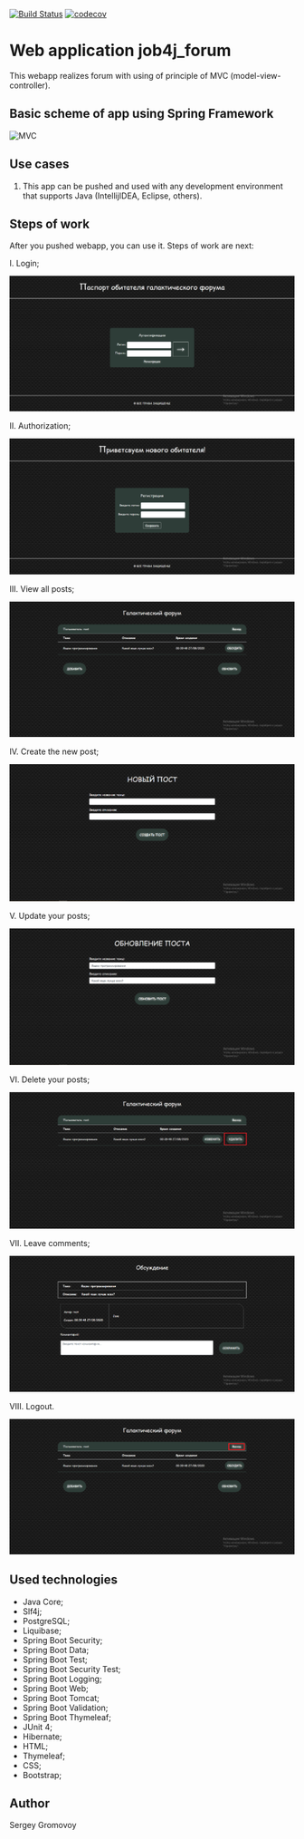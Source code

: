 [![Build Status](https://travis-ci.org/Sir-Hedgehog/job4j_forum.svg?branch=master)](https://travis-ci.org/Sir-Hedgehog/job4j_forum)
[![codecov](https://codecov.io/gh/Sir-Hedgehog/job4j_forum/branch/master/graph/badge.svg)](https://codecov.io/gh/Sir-Hedgehog/job4j_forum)

# Web application job4j_forum

This webapp realizes forum with using of principle of MVC (model-view-controller).

## Basic scheme of app using Spring Framework
![MVC](https://www.logicbig.com/tutorials/spring-framework/spring-web-mvc/spring-mvc-intro/images/high-level.png)

## Use cases
1) This app can be pushed and used with any development environment that supports Java (IntellijIDEA, Eclipse, others).

## Steps of work
After you pushed webapp, you can use it. Steps of work are next:

I. Login;

![Login](https://github.com/Sir-Hedgehog/job4j_forum/blob/master/src/main/resources/screenshots/login.PNG)

II. Authorization;

![Authorization](https://github.com/Sir-Hedgehog/job4j_forum/blob/master/src/main/resources/screenshots/authorization.PNG)

III. View all posts;

![AllPosts](https://github.com/Sir-Hedgehog/job4j_forum/blob/master/src/main/resources/screenshots/allPosts.PNG)

IV. Create the new post;

![Creation](https://github.com/Sir-Hedgehog/job4j_forum/blob/master/src/main/resources/screenshots/create.PNG)

V. Update your posts; 

![Update](https://github.com/Sir-Hedgehog/job4j_forum/blob/master/src/main/resources/screenshots/update.PNG)

VI. Delete your posts; 

![Delete](https://github.com/Sir-Hedgehog/job4j_forum/blob/master/src/main/resources/screenshots/delete.PNG)

VII. Leave comments; 

![Comment](https://github.com/Sir-Hedgehog/job4j_forum/blob/master/src/main/resources/screenshots/comment.PNG)

VIII. Logout.

![Logout](https://github.com/Sir-Hedgehog/job4j_forum/blob/master/src/main/resources/screenshots/logout.PNG)

## Used technologies
* Java Core;
* Slf4j;
* PostgreSQL;
* Liquibase;
* Spring Boot Security;
* Spring Boot Data;
* Spring Boot Test;
* Spring Boot Security Test;
* Spring Boot Logging;
* Spring Boot Web;
* Spring Boot Tomcat;
* Spring Boot Validation;
* Spring Boot Thymeleaf;
* JUnit 4;
* Hibernate;
* HTML;
* Thymeleaf;
* CSS;
* Bootstrap;

## Author
Sergey Gromovoy
